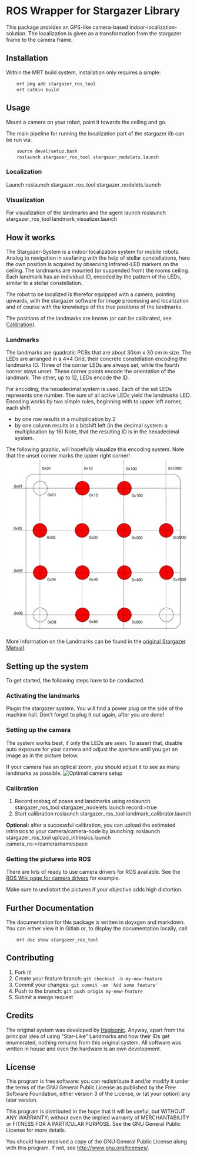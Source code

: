 # ROS Wrapper for Stargazer Library

This package provides an GPS-like camera-based indoor-localization-solution.
The localization is given as a transformation from the stargazer frame to the camera frame.

## Installation

Within the MRT build system, installation only requires a simple:

~~~{.shell}
    mrt pkg add stargazer_ros_tool
    mrt catkin build
~~~

## Usage

Mount a camera on your robot, point it towards the ceiling and go.

The main pipeline for running the localization part of the stargazer lib can be run via:

~~~{.shell}
    source devel/setup.bash
    roslaunch stargazer_ros_tool stargazer_nodelets.launch
~~~

### Localization
Launch 
    roslaunch stargazer_ros_tool stargazer_nodelets.launch

### Visualization
For visualization of the landmarks and the agent launch
    roslaunch stargazer_ros_tool landmark_visualizer.launch

## How it works

The Stargazer-System is a indoor localization system for mobile robots.
Analog to navigation in seafaring with the help of stellar constellations, here the own position is acquired by observing Infrared-LED markers on the ceiling.
The landmarks are mounted (or suspended from) the rooms ceiling.
Each landmark has an individual ID, encoded by the pattern of the LEDs, similar to a stellar constellation.

The robot to be localized is therefor equipped with a camera, pointing upwards, with the stargazer software for image processing and localization and of course with the knowledge of the true positions of the landmarks.

The positions of the landmarks are known (or can be calibrated, see [Calibration](doc/Calibration.md)).

### Landmarks
The landmarks are quadratic PCBs that are about 30cm x 30 cm in size.
The LEDs are arranged in a 4×4 Grid, their concrete constellation encoding the landmarks ID.
Three of the corner LEDs are always set, while the fourth corner stays unset. These corner points encode the orientation of the landmark.
The other, up to 12, LEDs encode the ID.

For encoding, the hexadecimal system is used.
Each of the set LEDs represents one number.
The sum of all active LEDs yield the landmarks LED. Encoding works by two simple rules, beginning with to upper left corner, each shift
* by one row results in a multiplication by 2
* by one column results in a bitshift left (in the decimal system: a multiplication by 16)
Note, that the resulting ID is in the hexadecimal system.

The following graphic, will hopefully visualize this encoding system.
Note that the unset corner marks the upper right corner!
![Encoding of landmarks](doc/LandmarkID.png)

More Information on the Landmarks can be found in the [original Stargazer Manual](http://www.hagisonic.com).

## Setting up the system

To get started, the following steps have to be conducted.

### Activating the landmarks
Plugin the stargazer system. You will find a power plug on the side of the machine hall.
Don't forget to plug it out again, after you are done!

### Setting up the camera
The system works best, if only the LEDs are seen.
To assert that, disable auto exposure for your camera and adjust the aperture until you get an image as in the picture below.

If your camera has an optical zoom, you should adjust it to see as many landmarks as possible.
![Optimal camera setup](camera_raw_image.png)

### Calibration
 1. Record rosbag of poses and landmarks using 
    roslaunch stargazer_ros_tool stargazer_nodelets.launch record:=true
 2. Start calibration
    roslaunch stargazer_ros_tool landmark_calibrator.launch

**Optional:** after a successful calibration, you can upload the estimated intrinsics to your camera/camera-node by launching:
   roslaunch stargazer_ros_tool upload_intrinsics.launch camera_ns:=/camera/namespace 

### Getting the pictures into ROS
There are lots of ready to use camera drivers for ROS available.
See the [ROS Wiki page for camera drivers](http://wiki.ros.org/camera_drivers) for example.

Make sure to undistort the pictures if your objective adds high distortion.

## Further Documentation

The documentation for this package is written in doyxgen and markdown.
You can either view it in Gitlab or, to display the documentation locally, call

~~~{.shell}
    mrt doc show stargazer_ros_tool
~~~

## Contributing

1. Fork it!
2. Create your feature branch: `git checkout -b my-new-feature`
3. Commit your changes: `git commit -am 'Add some feature'`
4. Push to the branch: `git push origin my-new-feature`
5. Submit a merge request

## Credits

The original system was developed by [Hagisonic](http://www.hagisonic.com).
Anyway, apart from the principal idea of using "Star-Like" Landmarks and how their IDs get enumerated, nothing remains from this original system.
All software was written in house and even the hardware is an own development.

## License

This program is free software: you can redistribute it and/or modify
it under the terms of the GNU General Public License as published by
the Free Software Foundation, either version 3 of the License, or
(at your option) any later version.

This program is distributed in the hope that it will be useful,
but WITHOUT ANY WARRANTY; without even the implied warranty of
MERCHANTABILITY or FITNESS FOR A PARTICULAR PURPOSE.  See the
GNU General Public License for more details.

You should have received a copy of the GNU General Public License
along with this program.  If not, see <http://www.gnu.org/licenses/>.
